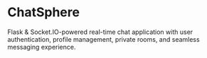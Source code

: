 # ChatSphere
Flask &amp; Socket.IO-powered real-time chat application with user authentication, profile management, private rooms, and seamless messaging experience.
